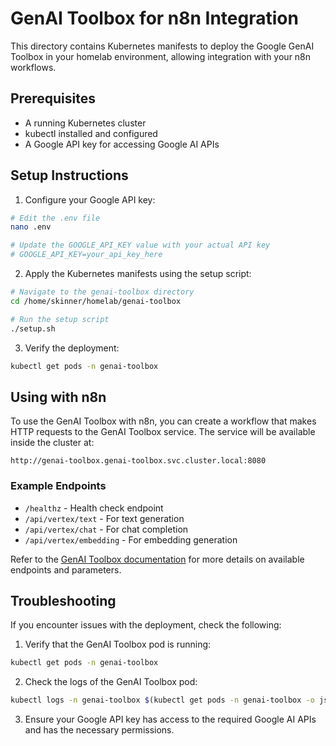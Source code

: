 # GenAI Toolbox for n8n Integration

This directory contains Kubernetes manifests to deploy the Google GenAI Toolbox in your homelab environment, allowing integration with your n8n workflows.

## Prerequisites

- A running Kubernetes cluster
- kubectl installed and configured
- A Google API key for accessing Google AI APIs

## Setup Instructions

1. Configure your Google API key:

```bash
# Edit the .env file
nano .env

# Update the GOOGLE_API_KEY value with your actual API key
# GOOGLE_API_KEY=your_api_key_here
```

2. Apply the Kubernetes manifests using the setup script:

```bash
# Navigate to the genai-toolbox directory
cd /home/skinner/homelab/genai-toolbox

# Run the setup script
./setup.sh
```

3. Verify the deployment:

```bash
kubectl get pods -n genai-toolbox
```

## Using with n8n

To use the GenAI Toolbox with n8n, you can create a workflow that makes HTTP requests to the GenAI Toolbox service. The service will be available inside the cluster at:

```
http://genai-toolbox.genai-toolbox.svc.cluster.local:8080
```

### Example Endpoints

- `/healthz` - Health check endpoint
- `/api/vertex/text` - For text generation
- `/api/vertex/chat` - For chat completion
- `/api/vertex/embedding` - For embedding generation

Refer to the [GenAI Toolbox documentation](https://googleapis.github.io/genai-toolbox/) for more details on available endpoints and parameters.

## Troubleshooting

If you encounter issues with the deployment, check the following:

1. Verify that the GenAI Toolbox pod is running:

```bash
kubectl get pods -n genai-toolbox
```

2. Check the logs of the GenAI Toolbox pod:

```bash
kubectl logs -n genai-toolbox $(kubectl get pods -n genai-toolbox -o jsonpath='{.items[0].metadata.name}')
```

3. Ensure your Google API key has access to the required Google AI APIs and has the necessary permissions.
